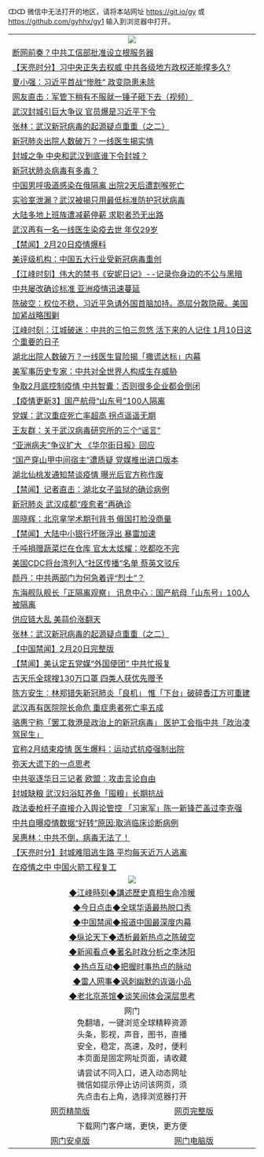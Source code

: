 ↀↀ 微信中无法打开的地区，请将本站网址 https://git.io/gy 或 https://github.com/gyhhx/gy1 输入到浏览器中打开。 

 <table>

  <tr>
    <td colspan="2" align=center><img src="https://cdn.jsdelivr.net/gh/gyoupiodf/im1/20190822-2.jpg"></td>
 </tr>
 
<tr><td colspan="2" align="left"><a href="https://xball.casa/oo.aspx?name=c1133615&key=eqxowaguscvmxdgc&from=gy">断网前奏？中共工信部批准设立根服务器</a></td></tr>
<tr><td colspan="2" align="left"><a href="https://xball.casa/oo.aspx?name=c1133599&key=eqxowaguscvmxdgc&from=gy">【天亮时分】习中央正失去权威 中共各级地方政权还能撑多久?</a></td></tr>
<tr><td colspan="2" align="left"><a href="https://xball.casa/oo.aspx?name=c1133609&key=eqxowaguscvmxdgc&from=gy">夏小强：习近平首战“惨胜” 政变隐患未除</a></td></tr>
<tr><td colspan="2" align="left"><a href="https://xball.casa/oo.aspx?name=c1133650&key=eqxowaguscvmxdgc&from=gy">网友直击：军管下稍有不服就一锤子砸下去（视频）</a></td></tr>
<tr><td colspan="2" align="left"><a href="https://xball.casa/oo.aspx?name=c1133667&key=eqxowaguscvmxdgc&from=gy">武汉封城引巨大争议 官员爆是习近平下令</a></td></tr>
<tr><td colspan="2" align="left"><a href="https://xball.casa/oo.aspx?name=c1133546&key=eqxowaguscvmxdgc&from=gy">张林：武汉新冠病毒的起源疑点重重（之二）</a></td></tr>
<tr><td colspan="2" align="left"><a href="https://xball.casa/oo.aspx?name=c1133597&key=eqxowaguscvmxdgc&from=gy">新冠肺炎出院人数破万？一线医生揭实情</a></td></tr>
<tr><td colspan="2" align="left"><a href="https://xball.casa/oo.aspx?name=c1133612&key=eqxowaguscvmxdgc&from=gy">封城之争 中央和武汉到底谁下令封城？</a></td></tr>
<tr><td colspan="2" align="left"><a href="https://xball.casa/oo.aspx?name=c1133618&key=eqxowaguscvmxdgc&from=gy">新冠状肺炎病毒有多毒？</a></td></tr>
<tr><td colspan="2" align="left"><a href="https://xball.casa/oo.aspx?name=c1133571&key=eqxowaguscvmxdgc&from=gy">中国男呼吸道感染在俄隔离 出院2天后遭割喉死亡</a></td></tr>
<tr><td colspan="2" align="left"><a href="https://xball.casa/oo.aspx?name=c1133637&key=eqxowaguscvmxdgc&from=gy">实验室泄漏？武汉被揭只用最低标准防护冠状病毒</a></td></tr>
<tr><td colspan="2" align="left"><a href="https://xball.casa/oo.aspx?name=c1133616&key=eqxowaguscvmxdgc&from=gy">大陆多地上班族遭减薪停薪 求职者恐无出路</a></td></tr>
<tr><td colspan="2" align="left"><a href="https://xball.casa/oo.aspx?name=c1133633&key=eqxowaguscvmxdgc&from=gy">武汉再有一名一线医生染疫去世 年仅29岁</a></td></tr>
<tr><td colspan="2" align="left"><a href="https://xball.casa/oo.aspx?name=c1133653&key=eqxowaguscvmxdgc&from=gy">【禁闻】2月20日疫情爆料</a></td></tr>
<tr><td colspan="2" align="left"><a href="https://xball.casa/oo.aspx?name=c1133586&key=eqxowaguscvmxdgc&from=gy">美评级机构：中国五大行业受新冠病毒重创</a></td></tr>
<tr><td colspan="2" align="left"><a href="https://xball.casa/oo.aspx?name=c1133661&key=eqxowaguscvmxdgc&from=gy">【江峰时刻】伟大的禁书《安妮日记》--记录你身边的不公与黑暗</a></td></tr>
<tr><td colspan="2" align="left"><a href="https://xball.casa/oo.aspx?name=c1133651&key=eqxowaguscvmxdgc&from=gy">中共屡改确诊标准 亚洲疫情迅速蔓延</a></td></tr>
<tr><td colspan="2" align="left"><a href="https://xball.casa/oo.aspx?name=c816932&key=eqxowaguscvmxdgc&from=gy">陈破空：权位不稳，习近平急请外国首脑加持。高层分散隐蔽。美国加紧战略围剿</a></td></tr>
<tr><td colspan="2" align="left"><a href="https://xball.casa/oo.aspx?name=c922850&key=eqxowaguscvmxdgc&from=gy">江峰时刻：江城破迷：中共的三怕三忽悠 活下来的人记住 1月10日这个重要的日子</a></td></tr>

<tr><td colspan="2" align="left"><a href="https://xball.casa/oo.aspx?name=c1133672&key=eqxowaguscvmxdgc&from=gy">湖北出院人数破万？一线医生冒险揭「撒谎达标」内幕</a></td></tr>
<tr><td colspan="2" align="left"><a href="https://xball.casa/oo.aspx?name=c1133652&key=eqxowaguscvmxdgc&from=gy">美军事历史专家：中共对全世界人构成生存威胁</a></td></tr>
<tr><td colspan="2" align="left"><a href="https://xball.casa/oo.aspx?name=c1133572&key=eqxowaguscvmxdgc&from=gy">争取2月底控制疫情 中共智囊：否则很多企业都会倒闭</a></td></tr>
<tr><td colspan="2" align="left"><a href="https://xball.casa/oo.aspx?name=c1131771&key=eqxowaguscvmxdgc&from=gy">【疫情更新3】国产航母“山东号”100人隔离</a></td></tr>
<tr><td colspan="2" align="left"><a href="https://xball.casa/oo.aspx?name=c1133608&key=eqxowaguscvmxdgc&from=gy">党媒：武汉重症死亡率超高 拐点遥遥无期</a></td></tr>
<tr><td colspan="2" align="left"><a href="https://xball.casa/oo.aspx?name=c1133649&key=eqxowaguscvmxdgc&from=gy">王友群：关于武汉病毒研究所的三个“谣言”</a></td></tr>
<tr><td colspan="2" align="left"><a href="https://xball.casa/oo.aspx?name=c1133631&key=eqxowaguscvmxdgc&from=gy">“亚洲病夫”争议扩大 《华尔街日报》回应</a></td></tr>
<tr><td colspan="2" align="left"><a href="https://xball.casa/oo.aspx?name=c1133638&key=eqxowaguscvmxdgc&from=gy">“国产穿山甲中间宿主”遭质疑 党媒推出进口版本</a></td></tr>
<tr><td colspan="2" align="left"><a href="https://xball.casa/oo.aspx?name=c1133614&key=eqxowaguscvmxdgc&from=gy">湖北仙桃发通知禁谈疫情 曝光后官方称作废</a></td></tr>
<tr><td colspan="2" align="left"><a href="https://xball.casa/oo.aspx?name=c1133656&key=eqxowaguscvmxdgc&from=gy">【禁闻】记者直击：湖北女子监狱的确诊病例</a></td></tr>
<tr><td colspan="2" align="left"><a href="https://xball.casa/oo.aspx?name=c1133655&key=eqxowaguscvmxdgc&from=gy">新冠肺炎 武汉成都“痊愈者”再确诊</a></td></tr>
<tr><td colspan="2" align="left"><a href="https://xball.casa/oo.aspx?name=c1133635&key=eqxowaguscvmxdgc&from=gy">周晓辉：北京拿学术期刊背书 俄国打脸没商量</a></td></tr>
<tr><td colspan="2" align="left"><a href="https://xball.casa/oo.aspx?name=c1133657&key=eqxowaguscvmxdgc&from=gy">【禁闻】大陆中小银行坏账浮出 暴雷加速</a></td></tr>
<tr><td colspan="2" align="left"><a href="https://xball.casa/oo.aspx?name=c1133666&key=eqxowaguscvmxdgc&from=gy">千吨捐赠蔬菜烂在仓库 官太太炫耀：吃都吃不完</a></td></tr>
<tr><td colspan="2" align="left"><a href="https://xball.casa/oo.aspx?name=c1133627&key=eqxowaguscvmxdgc&from=gy">美国CDC将台湾列入“社区传播”名单 蔡英文驳斥</a></td></tr>
<tr><td colspan="2" align="left"><a href="https://xball.casa/oo.aspx?name=c1133606&key=eqxowaguscvmxdgc&from=gy">颜丹：中共两部门为何急着评“烈士”？</a></td></tr>
<tr><td colspan="2" align="left"><a href="https://xball.casa/oo.aspx?name=c1133642&key=eqxowaguscvmxdgc&from=gy">东海舰队舰长「正隔离观察」 讯息中心︰国产航母「山东号」100人被隔离</a></td></tr>
<tr><td colspan="2" align="left"><a href="https://xball.casa/oo.aspx?name=c1133603&key=eqxowaguscvmxdgc&from=gy">供应链大乱 美蒜价涨翻天</a></td></tr>
<tr><td colspan="2" align="left"><a href="https://xball.casa/oo.aspx?name=c1133619&key=eqxowaguscvmxdgc&from=gy">张林：武汉新冠病毒的起源疑点重重（之二）</a></td></tr>
<tr><td colspan="2" align="left"><a href="https://xball.casa/oo.aspx?name=c1133668&key=eqxowaguscvmxdgc&from=gy">【中国禁闻】2月20日完整版</a></td></tr>
<tr><td colspan="2" align="left"><a href="https://xball.casa/oo.aspx?name=c1133659&key=eqxowaguscvmxdgc&from=gy">【禁闻】美认定五党媒“外国使团” 中共忙报复</a></td></tr>
<tr><td colspan="2" align="left"><a href="https://xball.casa/oo.aspx?name=c1133647&key=eqxowaguscvmxdgc&from=gy">古天乐全球搜130万⼝罩 四类人获优先赠予</a></td></tr>
<tr><td colspan="2" align="left"><a href="https://xball.casa/oo.aspx?name=c1133629&key=eqxowaguscvmxdgc&from=gy">陈方安生︰林郑错失新冠肺炎「良机」 惟「下台」破碎香江方可重建</a></td></tr>
<tr><td colspan="2" align="left"><a href="https://xball.casa/oo.aspx?name=c1133623&key=eqxowaguscvmxdgc&from=gy">武汉再有医院院长命危 重症患者死亡率五成</a></td></tr>
<tr><td colspan="2" align="left"><a href="https://xball.casa/oo.aspx?name=c1133628&key=eqxowaguscvmxdgc&from=gy">骆惠宁称「罢工救港是政治上的新冠病毒」 医护工会指中共「政治凌驾民生」</a></td></tr>
<tr><td colspan="2" align="left"><a href="https://xball.casa/oo.aspx?name=c1133587&key=eqxowaguscvmxdgc&from=gy">官称2月结束疫情 医生爆料：运动式抗疫强制出院</a></td></tr>
<tr><td colspan="2" align="left"><a href="https://xball.casa/oo.aspx?name=c1133640&key=eqxowaguscvmxdgc&from=gy">弥天大谎下的一点思考</a></td></tr>
<tr><td colspan="2" align="left"><a href="https://xball.casa/oo.aspx?name=c1133634&key=eqxowaguscvmxdgc&from=gy">中共驱逐华日三记者 欧盟：攻击言论自由</a></td></tr>
<tr><td colspan="2" align="left"><a href="https://xball.casa/oo.aspx?name=c1133564&key=eqxowaguscvmxdgc&from=gy">封城缺粮 武汉妇浴缸养鱼「囤粮」长期抗战</a></td></tr>
<tr><td colspan="2" align="left"><a href="https://xball.casa/oo.aspx?name=c1133662&key=eqxowaguscvmxdgc&from=gy">政法委枪杆子直接介入舆论管控 「习家军」陈一新锋芒盖过李克强</a></td></tr>
<tr><td colspan="2" align="left"><a href="https://xball.casa/oo.aspx?name=c1133588&key=eqxowaguscvmxdgc&from=gy">中共自曝疫情数据“好转”原因:取消临床诊断病例</a></td></tr>
<tr><td colspan="2" align="left"><a href="https://xball.casa/oo.aspx?name=c1133558&key=eqxowaguscvmxdgc&from=gy">吴惠林：中共不倒，病毒无法了！</a></td></tr>
<tr><td colspan="2" align="left"><a href="https://xball.casa/oo.aspx?name=c1133680&key=eqxowaguscvmxdgc&from=gy">【天亮时分】封城难阻逃生路 平均每天近万人逃离</a></td></tr>
<tr><td colspan="2" align="left"><a href="https://xball.casa/oo.aspx?name=c1133630&key=eqxowaguscvmxdgc&from=gy">在疫情之中 中国火箭工程复工</a></td></tr>

 <tr>
   <td colspan="2" align=center><img src="https://cdn.jsdelivr.net/gh/gyoupiodf/im1/jf-1.jpg"></td>
  </tr>
   <tr>
   <td colspan="2" align=center> 
<a href="https://xball.casa/oo.aspx?name=c922850&key=eqxowaguscvmxdgc&from=gy&tag=9877">◆江峰時刻◆講述歷史真相生命冷暖</a><br/>
    </td>
  </tr>
   <tr>
   <td colspan="2" align=center> 
<a href="https://xball.casa/oo.aspx?name=c816850&key=eqxowaguscvmxdgc&from=gy&tag=9877">◆今日点击◆全球华语最热脱口秀</a><br/>
    </td>
  </tr>
  <tr>
  <td colspan="2" align=center>
<a href="https://xball.casa/oo.aspx?name=c816860&key=eqxowaguscvmxdgc&from=gy&tag=99733110">◆中国禁闻◆报道中国最深度内幕</a><br/>
   </tr>
  <tr>
     <td colspan="2" align=center>
<a href="https://xball.casa/oo.aspx?name=c816855&key=eqxowaguscvmxdgc&from=gy&tag=997110">◆纵论天下◆透析最新热点之陈破空</a><br/>
   </tr>
   <tr>
      <td colspan="2" align=center>
<a href="https://xball.casa/oo.aspx?name=c838308&key=eqxowaguscvmxdgc&from=gy&tag=9973110">◆新闻看点◆著名时政分析之李沐阳</a><br/>
   </tr>
   <tr>
     <td colspan="2" align=center>
<a href="https://xball.casa/oo.aspx?name=c816852&key=eqxowaguscvmxdgc&from=gy&tag=9733110">◆热点互动◆把握时事热点的脉动</a><br/>
   </tr>
   <tr>
      <td colspan="2" align=center>
<a href="https://xball.casa/oo.aspx?name=c816694&key=eqxowaguscvmxdgc&from=gy&tag=93310">◆雷人网事◆讽刺幽默的诙谐小品</a><br/>
   </tr>
   <tr>
    <td colspan="2" align=center>
<a href="https://xball.casa/oo.aspx?name=c816650&key=eqxowaguscvmxdgc&from=gy&tag=9973110">◆老北京茶馆◆谈笑间体会深层思考</a><br/>
   </tr>
<tr>
    <td colspan="2" align="center">网门<br/>免翻墙，一键浏览全球精粹资源<br/>头条，影视，声音，图书，直播<br/>安全，稳定，高速，及时，便利<br/>本页面是固定网址页面，请收藏</td>
  <tr>
  <tr>
    <td colspan="2" align="center">请尝试不同入口，进入动态网址<br/>微信如提示停止访问该网页，须<br/>先点击右上角，选择浏览器打开</td>
  <tr>  
  <tr>
    <td align="center"><a href="https://gitcdn.xyz/repo/otiny/up/master/show002.htm">网页精简版</a></td>
    <td align="center"><a href="https://gitcdn.xyz/repo/otiny/up/master/show001.htm">网页完整版</a></td>
  </tr>
  <tr>
    <td colspan="2" align="center">下载网门客户端，更快，更方便</td>
  <tr>
  <tr>
    <td align="center"><a href="https://raw.githubusercontent.com/opipe/up/master/oGatea.apk">网门安卓版</a></td>
    <td align="center"><a href="https://raw.githubusercontent.com/opipe/up/master/oGate.zip">网门电脑版</a></td>
  </tr>

</table>

